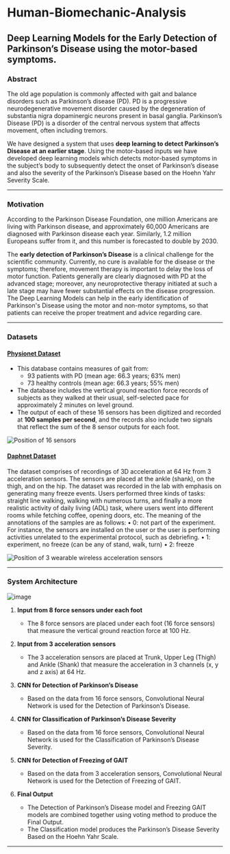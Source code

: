 # Human-Biomechanic-Analysis
## Deep Learning Models for the Early Detection of Parkinson’s Disease using the motor-based symptoms.

### Abstract
The old age population is commonly affected with gait and balance disorders such as Parkinson’s disease (PD). PD is a progressive neurodegenerative movement disorder caused by the degeneration of substantia nigra dopaminergic neurons present in basal ganglia. Parkinson’s Disease (PD) is a disorder of the central nervous system that affects movement, often including tremors. 

We have designed a system that uses **deep learning to detect Parkinson’s Disease at an earlier stage**. Using the motor-based inputs we have developed deep learning models which detects motor-based symptoms in the subject’s body to subsequently detect the onset of Parkinson’s disease and also the severity of the Parkinson’s Disease based on the Hoehn Yahr Severity Scale.

---

### Motivation
According to the Parkinson Disease Foundation, one million Americans are living with Parkinson disease, and approximately 60,000 Americans are diagnosed with Parkinson disease each year. Similarly, 1.2 million Europeans suffer from it, and this number is forecasted to double by 2030.

The **early detection of Parkinson’s Disease** is a clinical challenge for the scientific community. Currently, no cure is available for the disease or the symptoms; therefore, movement therapy is important to delay the loss of motor function. Patients generally are clearly diagnosed with PD at the advanced stage; moreover, any neuroprotective therapy initiated at such a late stage may have fewer substantial effects on the disease progression. The Deep Learning Models can help in the early identification of Parkinson's Disease using the motor and non-motor symptoms, so that patients can receive the proper treatment and advice regarding care.

---

### Datasets
#### [**Physionet Dataset**](https://physionet.org/content/gaitpdb/1.0.0/)
  - This database contains measures of gait from: 
    -	93 patients with PD (mean age: 66.3 years; 63% men)
    -	73 healthy controls (mean age: 66.3 years; 55% men)
  -	The database includes the vertical ground reaction force records of subjects as they walked at their usual, self-selected pace for approximately 2 minutes on level ground.
  -	The output of each of these 16 sensors has been digitized and recorded at **100 samples per second**, and the records also include two signals that reflect the sum of the 8 sensor outputs for each foot. 

![Position of 16 sensors](https://user-images.githubusercontent.com/53406309/154796873-dace410a-3350-4177-9134-97871521e2de.png)

#### [**Daphnet Dataset**](https://archive.ics.uci.edu/ml/datasets/Daphnet+Freezing+of+Gait)
The dataset comprises of recordings of 3D acceleration at 64 Hz from 3 acceleration sensors. The sensors are placed at the ankle (shank), on the thigh, and on the hip. The dataset was recorded in the lab with emphasis on generating many freeze events. Users performed three kinds of tasks: straight line walking, walking with numerous turns, and finally a more realistic activity of daily living (ADL) task, where users went into different rooms while fetching coffee, opening doors, etc. The meaning of the annotations of the samples are as follows:
•	0: not part of the experiment. For instance, the sensors are installed on the user or the user is performing activities unrelated to the experimental protocol, such as debriefing.
•	1: experiment, no freeze (can be any of stand, walk, turn)
•	2: freeze

![Position of 3 wearable wireless acceleration sensors](https://user-images.githubusercontent.com/53406309/154796892-aa350d45-9b3a-47ef-bb8b-5e7245087b17.png)

---

### System Architecture
![image](https://user-images.githubusercontent.com/53406309/154796525-48cda3ab-e596-475f-8bd5-569ec2f44841.png)

1. **Input from 8 force sensors under each foot**
    - The 8 force sensors are placed under each foot (16 force sensors) that measure the vertical ground reaction force at 100 Hz.

1.	**Input from 3 acceleration sensors**
    - The 3 acceleration sensors are placed at Trunk, Upper Leg (Thigh) and Ankle (Shank) that measure the acceleration in 3 channels (x, y and z axis) at 64 Hz.

1.	**CNN for Detection of Parkinson’s Disease**
    - Based on the data from 16 force sensors, Convolutional Neural Network is used for the Detection of Parkinson’s Disease.

1.	**CNN for Classification of Parkinson’s Disease Severity**
    - Based on the data from 16 force sensors, Convolutional Neural Network is used for the Classification of Parkinson’s Disease Severity.

1.	**CNN for Detection of Freezing of GAIT**
    - Based on the data from 3 acceleration sensors, Convolutional Neural Network is used for the Detection of Freezing of GAIT.

1.	**Final Output**
    - The Detection of Parkinson’s Disease model and Freezing GAIT models are combined together using voting method to produce the Final Output. 
    - The Classification model produces the Parkinson’s Disease Severity Based on the Hoehn Yahr Scale.

---
